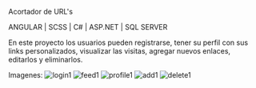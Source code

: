 Acortador de URL's 

ANGULAR | SCSS | C# | ASP.NET | SQL SERVER

En este proyecto los usuarios pueden registrarse, tener su perfil con sus links personalizados, visualizar las visitas, agregar nuevos enlaces, editarlos y eliminarlos.

Imagenes:
![login1](https://github.com/EdwardDiazR/url-shortener/assets/67916276/2ccb0ca3-bd41-409a-938d-6ea84cb1a356)
![feed1](https://github.com/EdwardDiazR/url-shortener/assets/67916276/896dddec-0747-4914-91ee-1e9283b6fbe9)
![profile1](https://github.com/EdwardDiazR/url-shortener/assets/67916276/caa64bbd-3a94-493e-be66-75dbcb435742)
![add1](https://github.com/EdwardDiazR/url-shortener/assets/67916276/ca9bd734-2aa4-479c-b88a-70494608ec07)
![delete1](https://github.com/EdwardDiazR/url-shortener/assets/67916276/d90325cc-71c8-4e55-97c3-71bbfbe17436)



